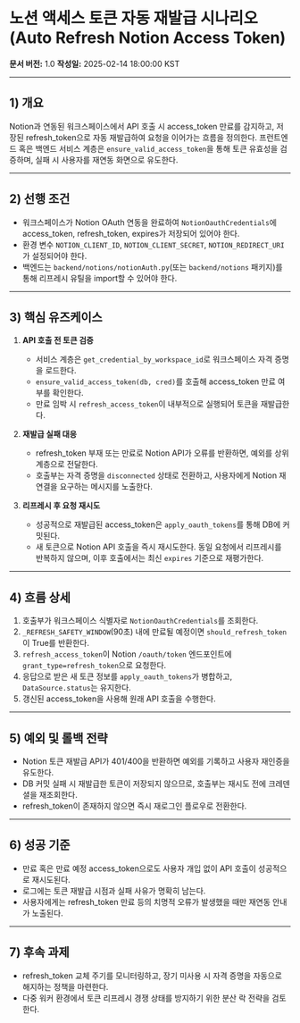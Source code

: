 # 노션 액세스 토큰 자동 재발급 시나리오 (Auto Refresh Notion Access Token)
**문서 버전:** 1.0
**작성일:** 2025-02-14 18:00:00 KST

---

## 1) 개요
Notion과 연동된 워크스페이스에서 API 호출 시 access_token 만료를 감지하고, 저장된 refresh_token으로 자동 재발급하여 요청을 이어가는 흐름을 정의한다. 프런트엔드 혹은 백엔드 서비스 계층은 `ensure_valid_access_token`을 통해 토큰 유효성을 검증하며, 실패 시 사용자를 재연동 화면으로 유도한다.

---

## 2) 선행 조건
- 워크스페이스가 Notion OAuth 연동을 완료하여 `NotionOauthCredentials`에 access_token, refresh_token, expires가 저장되어 있어야 한다.
- 환경 변수 `NOTION_CLIENT_ID`, `NOTION_CLIENT_SECRET`, `NOTION_REDIRECT_URI`가 설정되어야 한다.
- 백엔드는 `backend/notions/notionAuth.py`(또는 `backend/notions` 패키지)를 통해 리프레시 유틸을 import할 수 있어야 한다.

---

## 3) 핵심 유즈케이스
1. **API 호출 전 토큰 검증**
   - 서비스 계층은 `get_credential_by_workspace_id`로 워크스페이스 자격 증명을 로드한다.
   - `ensure_valid_access_token(db, cred)`를 호출해 access_token 만료 여부를 확인한다.
   - 만료 임박 시 `refresh_access_token`이 내부적으로 실행되어 토큰을 재발급한다.

2. **재발급 실패 대응**
   - refresh_token 부재 또는 만료로 Notion API가 오류를 반환하면, 예외를 상위 계층으로 전달한다.
   - 호출부는 자격 증명을 `disconnected` 상태로 전환하고, 사용자에게 Notion 재연결을 요구하는 메시지를 노출한다.

3. **리프레시 후 요청 재시도**
   - 성공적으로 재발급된 access_token은 `apply_oauth_tokens`를 통해 DB에 커밋된다.
   - 새 토큰으로 Notion API 호출을 즉시 재시도한다. 동일 요청에서 리프레시를 반복하지 않으며, 이후 호출에서는 최신 `expires` 기준으로 재평가한다.

---

## 4) 흐름 상세
1. 호출부가 워크스페이스 식별자로 `NotionOauthCredentials`를 조회한다.
2. `_REFRESH_SAFETY_WINDOW`(90초) 내에 만료될 예정이면 `should_refresh_token`이 True를 반환한다.
3. `refresh_access_token`이 Notion `/oauth/token` 엔드포인트에 `grant_type=refresh_token`으로 요청한다.
4. 응답으로 받은 새 토큰 정보를 `apply_oauth_tokens`가 병합하고, `DataSource.status`는 유지한다.
5. 갱신된 access_token을 사용해 원래 API 호출을 수행한다.

---

## 5) 예외 및 롤백 전략
- Notion 토큰 재발급 API가 401/400을 반환하면 예외를 기록하고 사용자 재인증을 유도한다.
- DB 커밋 실패 시 재발급한 토큰이 저장되지 않으므로, 호출부는 재시도 전에 크레덴셜을 재조회한다.
- refresh_token이 존재하지 않으면 즉시 재로그인 플로우로 전환한다.

---

## 6) 성공 기준
- 만료 혹은 만료 예정 access_token으로도 사용자 개입 없이 API 호출이 성공적으로 재시도된다.
- 로그에는 토큰 재발급 시점과 실패 사유가 명확히 남는다.
- 사용자에게는 refresh_token 만료 등의 치명적 오류가 발생했을 때만 재연동 안내가 노출된다.

---

## 7) 후속 과제
- refresh_token 교체 주기를 모니터링하고, 장기 미사용 시 자격 증명을 자동으로 해지하는 정책을 마련한다.
- 다중 워커 환경에서 토큰 리프레시 경쟁 상태를 방지하기 위한 분산 락 전략을 검토한다.
